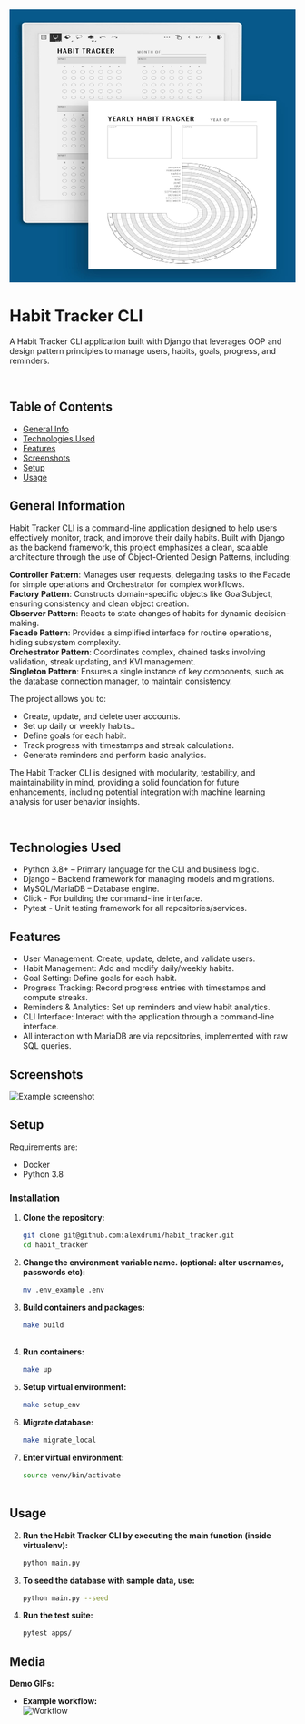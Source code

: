 <div align="center">
  <a href="https://github.com/alexdrumi/webserv">
    <img src="habit_tracker.jpg" alt="Habit Tracker Logo" width="640" height="480">
  </a>
</div>


# Habit Tracker CLI
A Habit Tracker CLI application built with Django that leverages OOP and design pattern principles to manage users, habits, goals, progress, and reminders.


<br>

## Table of Contents
* [General Info](#general-information)
* [Technologies Used](#technologies-used)
* [Features](#features)
* [Screenshots](#screenshots)
* [Setup](#setup)
* [Usage](#usage)


## General Information


Habit Tracker CLI is a command-line application designed to help users effectively monitor, track, and improve their daily habits. Built with Django as the backend framework, this project emphasizes a clean, scalable architecture through the use of Object-Oriented Design Patterns, including:

**Controller Pattern**: Manages user requests, delegating tasks to the Facade for simple operations and Orchestrator for complex workflows.<br>
**Factory Pattern**: Constructs domain-specific objects like GoalSubject, ensuring consistency and clean object creation.<br>
**Observer Pattern**: Reacts to state changes of habits for dynamic decision-making.<br>
**Facade Pattern**: Provides a simplified interface for routine operations, hiding subsystem complexity.<br>
**Orchestrator Pattern**: Coordinates complex, chained tasks involving validation, streak updating, and KVI management.<br>
**Singleton Pattern**: Ensures a single instance of key components, such as the database connection manager, to maintain consistency.<br>

The project allows you to:<br>

- Create, update, and delete user accounts.<br>
- Set up daily or weekly habits..<br>
- Define goals for each habit.
- Track progress with timestamps and streak calculations.
- Generate reminders and perform basic analytics.



The Habit Tracker CLI is designed with modularity, testability, and maintainability in mind, providing a solid foundation for future enhancements, including potential integration with machine learning analysis for user behavior insights.

<br>


## Technologies Used
- Python 3.8+ – Primary language for the CLI and business logic.
- Django – Backend framework for managing models and migrations.
- MySQL/MariaDB – Database engine.
- Click - For building the command-line interface.
- Pytest - Unit testing framework for all repositories/services.
  


## Features
- User Management: Create, update, delete, and validate users.
- Habit Management: Add and modify daily/weekly habits.
- Goal Setting: Define goals for each habit.
- Progress Tracking: Record progress entries with timestamps and compute streaks.
- Reminders & Analytics: Set up reminders and view habit analytics.
- CLI Interface: Interact with the application through a command-line interface.
- All interaction with MariaDB are via repositories, implemented with raw SQL queries.



## Screenshots
![Example screenshot](./data/www/screenshot.png)



## Setup
Requirements are:
- Docker
- Python 3.8

### Installation
1. **Clone the repository:**
   ```bash
   git clone git@github.com:alexdrumi/habit_tracker.git
   cd habit_tracker

2. **Change the environment variable name. (optional: alter usernames, passwords etc):**
   ```bash
   mv .env_example .env  


2. **Build containers and packages:**
   ```bash
   make build
  
2. **Run containers:**
   ```bash
   make up
2. **Setup virtual environment:**
   ```bash
   make setup_env
2. **Migrate database:**
   ```bash
   make migrate_local
2. **Enter virtual environment:**
   ```bash
   source venv/bin/activate



## Usage
2. **Run the Habit Tracker CLI by executing the main function (inside virtualenv):**
   ```bash
   python main.py

2. **To seed the database with sample data, use:**
   ```bash
   python main.py --seed

2. **Run the test suite:**
   ```bash
   pytest apps/


## Media

**Demo GIFs:**

- **Example workflow:**  
  ![Workflow](assets/habit_workflow.gif)

